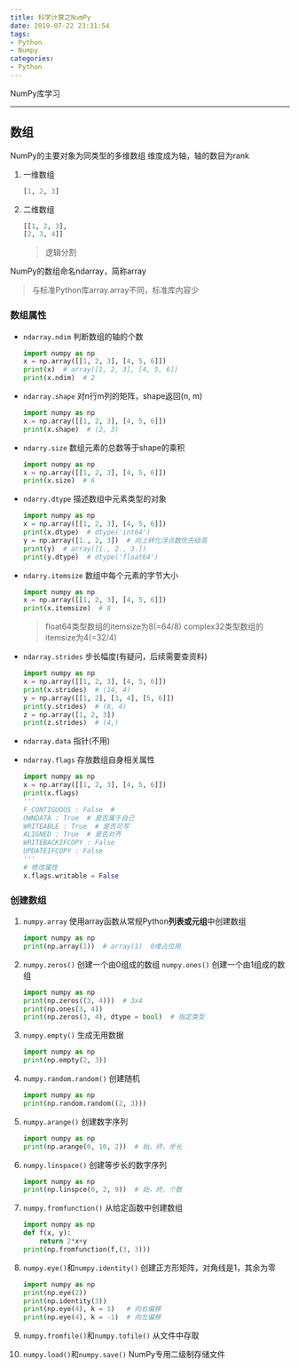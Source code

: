 ```yaml
---
title: 科学计算之NumPy
date: 2019-07-22 23:31:54
tags:
- Python
- Numpy
categories:
- Python
---
```


NumPy库学习

---

## 数组

NumPy的主要对象为同类型的多维数组
维度成为轴，轴的数目为rank

1. 一维数组

    ```Python
    [1, 2, 3]
    ```

2. 二维数组

    ```Python
    [[1, 2, 3],
    [2, 3, 4]]
    ```

    > 逻辑分割

NumPy的数组命名ndarray，简称array
> 与标准Python库array.array不同，标准库内容少

### 数组属性

+ `ndarray.ndim`  判断数组的轴的个数

    ```Python
    import numpy as np
    x = np.array([[1, 2, 3], [4, 5, 6]])
    print(x)  # array([1, 2, 3], [4, 5, 6])
    print(x.ndim)  # 2
    ```

+ `ndarray.shape`  对n行m列的矩阵，shape返回(n, m)

    ```Python
    import numpy as np
    x = np.array([[1, 2, 3], [4, 5, 6]])
    print(x.shape)  # (2, 3)
    ```

+ `ndarry.size` 数组元素的总数等于shape的乘积

    ```Python
    import numpy as np
    x = np.array([[1, 2, 3], [4, 5, 6]])
    print(x.size)  # 6
    ```

+ `ndarry.dtype` 描述数组中元素类型的对象

    ```Python
    import numpy as np
    x = np.array([[1, 2, 3], [4, 5, 6]])
    print(x.dtype)  # dtype('int64')
    y = np.array([1., 2, 3])  # 向上转化浮点数优先级高
    print(y)  # array([1., 2., 3.])
    print(y.dtype)  # dtype('float64')
    ```

+ `ndarry.itemsize` 数组中每个元素的字节大小

    ```Python
    import numpy as np
    x = np.array([[1, 2, 3], [4, 5, 6]])
    print(x.itemsize)  # 8
    ```

    > float64类型数组的itemsize为8(=64/8)
    > complex32类型数组的itemsize为4(=32/4)

+ `ndarray.strides` 步长幅度(有疑问，后续需要查资料)

    ```Python
    import numpy as np
    x = np.array([[1, 2, 3], [4, 5, 6]])
    print(x.strides)  # (14, 4)
    y = np.array([[1, 2], [3, 4], [5, 6]])
    print(y.strides)  # (8, 4)
    z = np.array([1, 2, 3])
    print(z.strides)  # (4,)
    ```

+ `ndarray.data` 指针(不用)

+ `ndarray.flags` 存放数组自身相关属性

    ```Python
    import numpy as np
    x = np.array([[1, 2, 3], [4, 5, 6]])
    print(x.flags)
    '''
    F_CONTIGUOUS : False  #
    OWNDATA : True  # 是否属于自己
    WRITEABLE : True  # 是否可写
    ALIGNED : True  # 是否对齐
    WRITEBACKIFCOPY : False  
    UPDATEIFCOPY : False
    '''
    # 修改属性
    x.flags.writable = False
    ```

### 创建数组

1. `numpy.array` 使用array函数从常规Python**列表或元组**中创建数组

    ```Python
    import numpy as np
    print(np.array(1))  # array(1)  0维占位用
    ```

2. `numpy.zeros()` 创建一个由0组成的数组
   `numpy.ones()`  创建一个由1组成的数组

    ```Python
    import numpy as np
    print(np.zeros((3, 4)))  # 3x4
    print(np.ones(3, 4))
    print(np.zeros(3, 4), dtype = bool)  # 指定类型
    ```

3. `numpy.empty()` 生成无用数据

    ```Python
    import numpy as np
    print(np.empty(2, 3))
    ```

4. `numpy.random.random()` 创建随机

    ```Python
    import numpy as np
    print(np.random.random((2, 3)))
    ```

5. `numpy.arange()` 创建数字序列

    ```Python
    import numpy as np
    print(np.arange(0, 10, 2))  # 始，终，步长
    ```

6. `numpy.linspace()` 创建等步长的数字序列

    ```Python
    import numpy as np
    print(np.linspce(0, 2, 9))  # 始，终，个数
    ```

7. `numpy.fromfunction()` 从给定函数中创建数组

    ```Python
    import numpy as np
    def f(x, y):
        return 2*x+y
    print(np.fromfunction(f,(3, 3)))  
    ```

8. `numpy.eye()`和`numpy.identity()` 创建正方形矩阵，对角线是1，其余为零

    ```Python
    import numpy as np
    print(np.eye(2))
    print(np.identity(3))
    print(np.eye(4), k = 1)   # 向右偏移
    print(np.eye(4), k = -1)  # 向左偏移
    ```

9. `numpy.fromfile()`和`numpy.tofile()` 从文件中存取

10. `numpy.load()`和`numpy.save()` NumPy专用二级制存储文件
